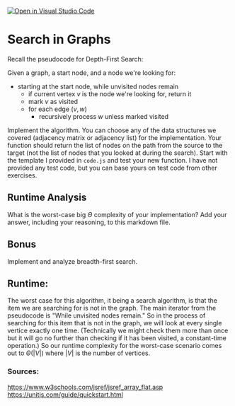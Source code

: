 [![Open in Visual Studio Code](https://classroom.github.com/assets/open-in-vscode-718a45dd9cf7e7f842a935f5ebbe5719a5e09af4491e668f4dbf3b35d5cca122.svg)](https://classroom.github.com/online_ide?assignment_repo_id=12516223&assignment_repo_type=AssignmentRepo)
# Search in Graphs

Recall the pseudocode for Depth-First Search:

Given a graph, a start node, and a node we're looking for:
- starting at the start node, while unvisited nodes remain
    - if current vertex $v$ is the node we're looking for, return it
    - mark $v$ as visited
    - for each edge $(v,w)$
        - recursively process $w$ unless marked visited

Implement the algorithm. You can choose any of the data structures we covered
(adjacency matrix or adjacency list) for the implementation. Your function
should return the list of nodes on the path from the source to the target (not
the list of nodes that you looked at during the search). Start with the template
I provided in `code.js` and test your new function. I have not provided any test
code, but you can base yours on test code from other exercises.

## Runtime Analysis

What is the worst-case big $\Theta$ complexity of your implementation? Add your
answer, including your reasoning, to this markdown file.

## Bonus

Implement and analyze breadth-first search.

## Runtime:

The worst case for this algorithm, it being a search algorithm, is that the item we are searching for is not in the graph. The main iterator from the pseudocode is "While unvisited nodes remain." So in the process of searching for this item that is not in the graph, we will look at every single vertice exactly one time. (Technically we might check them more than once but it will go no further than checking if it has been visited, a constant-time operation.) So our runtime complexity for the worst-case scenario comes out to $\Theta(|V|)$ where $|V|$ is the number of vertices.

### Sources:
https://www.w3schools.com/jsref/jsref_array_flat.asp
https://unitjs.com/guide/quickstart.html
